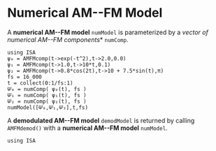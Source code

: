 # Numerical AM--FM Model

A **numerical AM--FM model** `numModel` is parameterized by a *vector of  numerical AM--FM components** `numComp`.
```@example
using ISA
ψ₀ = AMFMcomp(t->exp(-t^2),t->2.0,0.0)
ψ₁ = AMFMcomp(t->1.0,t->10*t,0.1)
ψ₂ = AMFMcomp(t->0.8*cos(2t),t->10 + 7.5*sin(t),π)
fs = 16_000
t = collect(0:1/fs:1)
𝛹₀ = numComp( ψ₀(t), fs )
𝛹₁ = numComp( ψ₁(t), fs )
𝛹₂ = numComp( ψ₂(t), fs )
numModel([𝛹₀,𝛹₁,𝛹₂],t,fs)
```

A **demodulated AM--FM model** `demodModel` is returned by calling `AMFMdemod()` with a **numerical AM--FM model** `numModel`.
```@example
using ISA

```
